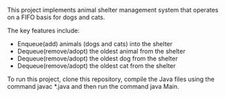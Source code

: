 This project implements animal shelter management system that operates on a FIFO basis for dogs and cats.

The key features include:
- Enqueue(add) animals (dogs and cats) into the shelter
- Dequeue(remove/adopt) the oldest animal from the shelter
- Dequeue(remove/adopt) the oldest dog from the shelter
- Dequeue(remove/adopt) the oldest cat from the shelter

To run this project, clone this repository, compile the Java files using the command javac *.java and then run the command java Main. 